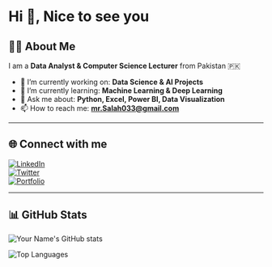 # Hi 👋, Nice to see you  

## 👨‍💻 About Me  
I am a **Data Analyst & Computer Science Lecturer** from Pakistan 🇵🇰  

- 🔭 I’m currently working on: **Data Science & AI Projects**  
- 🌱 I’m currently learning: **Machine Learning & Deep Learning**  
- 💬 Ask me about: **Python, Excel, Power BI, Data Visualization**  
- 📫 How to reach me: **mr.Salah033@gmail.com**  

---

## 🌐 Connect with me  
[![LinkedIn](https://img.shields.io/badge/LinkedIn-0077B5?style=for-the-badge&logo=linkedin&logoColor=white)](https://linkedin.com/in/YOURUSERNAME)  
[![Twitter](https://img.shields.io/badge/Twitter-1DA1F2?style=for-the-badge&logo=twitter&logoColor=white)](https://twitter.com/YOURUSERNAME)  
[![Portfolio](https://img.shields.io/badge/Portfolio-FF5722?style=for-the-badge&logo=About.me&logoColor=white)](https://yourportfolio.com)  

---

## 📊 GitHub Stats  
![Your Name's GitHub stats](https://github-readme-stats.vercel.app/api?username=YOURUSERNAME&show_icons=true&theme=radical)  

![Top Languages](https://github-readme-stats.vercel.app/api/top-langs/?username=YOURUSERNAME&layout=compact&theme=radical)  

